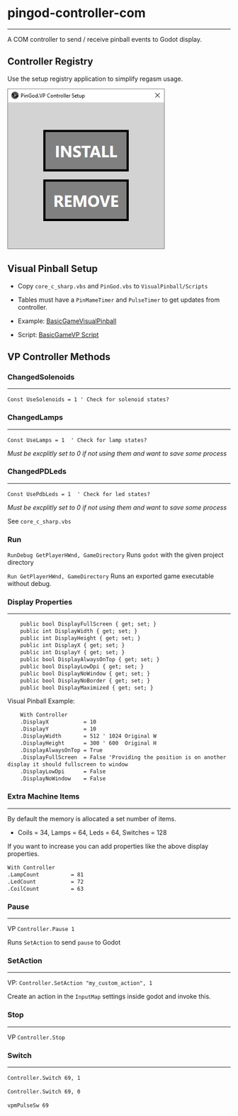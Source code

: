 ﻿# pingod-controller-com
---

A COM controller to send / receive pinball events to Godot display.

## Controller Registry

Use the setup registry application to simplify regasm usage.

![image](screen.jpg)

## Visual Pinball Setup

- Copy `core_c_sharp.vbs` and `PinGod.vbs` to `VisualPinball/Scripts`

- Tables must have a `PinMameTimer` and `PulseTimer` to get updates from controller. 

- Example: [BasicGameVisualPinball](https://github.com/FlippingFlips/pingod-basicgame/tree/main/BasicGameVisualPinball) 

- Script: [BasicGameVP Script](https://github.com/FlippingFlips/pingod-basicgame/blob/main/BasicGameVisualPinball/BasicGame-PinGod.vbs)

## VP Controller Methods

### ChangedSolenoids
---

`Const UseSolenoids = 1 ' Check for solenoid states?`

### ChangedLamps
---

`Const UseLamps = 1  ' Check for lamp states?`

*Must be excplitly set to 0 if not using them and want to save some process*

### ChangedPDLeds
---

`Const UsePdbLeds = 1  ' Check for led states?`

*Must be excplitly set to 0 if not using them and want to save some process*

See `core_c_sharp.vbs`

### Run

`RunDebug GetPlayerHWnd, GameDirectory` Runs `godot` with the given project directory

`Run GetPlayerHWnd, GameDirectory` Runs an exported game executable without debug.

### Display Properties
---

```
	public bool DisplayFullScreen { get; set; }
	public int DisplayWidth { get; set; }
	public int DisplayHeight { get; set; }
	public int DisplayX { get; set; }
	public int DisplayY { get; set; }
	public bool DisplayAlwaysOnTop { get; set; }
	public bool DisplayLowDpi { get; set; }
	public bool DisplayNoWindow { get; set; }
	public bool DisplayNoBorder { get; set; }
	public bool DisplayMaximized { get; set; }
```	

Visual Pinball Example:

```
	With Controller
	.DisplayX			= 10
	.DisplayY			= 10
	.DisplayWidth 		= 512 ' 1024 Original W
	.DisplayHeight 		= 300 ' 600  Original H
	.DisplayAlwaysOnTop = True
	.DisplayFullScreen 	= False 'Providing the position is on another display it should fullscreen to window
	.DisplayLowDpi 		= False
	.DisplayNoWindow 	= False
```

### Extra Machine Items
---

By default the memory is allocated a set number of items.

- Coils = 34, Lamps = 64, Leds  = 64, Switches = 128

If you want to increase you can add properties like the above display properties.

```
With Controller
.LampCount			= 81
.LedCount			= 72
.CoilCount			= 63
```

### Pause
---

VP `Controller.Pause 1`

Runs `SetAction` to send `pause` to Godot

### SetAction
---

VP: `Controller.SetAction "my_custom_action", 1`

Create an action in the `InputMap` settings inside godot and invoke this.

### Stop
---

VP `Controller.Stop`

### Switch
---

`Controller.Switch 69, 1`

`Controller.Switch 69, 0`

`vpmPulseSw 69`